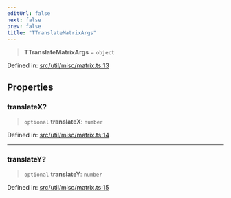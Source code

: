 ```yaml
---
editUrl: false
next: false
prev: false
title: "TTranslateMatrixArgs"
---
```


> **TTranslateMatrixArgs** = `object`

Defined in: [src/util/misc/matrix.ts:13](https://github.com/fabricjs/fabric.js/blob/8206f10a405480a7ba988ff6cfdde6412c1f13f8/src/util/misc/matrix.ts#L13)

## Properties

### translateX?

> `optional` **translateX**: `number`

Defined in: [src/util/misc/matrix.ts:14](https://github.com/fabricjs/fabric.js/blob/8206f10a405480a7ba988ff6cfdde6412c1f13f8/src/util/misc/matrix.ts#L14)

***

### translateY?

> `optional` **translateY**: `number`

Defined in: [src/util/misc/matrix.ts:15](https://github.com/fabricjs/fabric.js/blob/8206f10a405480a7ba988ff6cfdde6412c1f13f8/src/util/misc/matrix.ts#L15)
